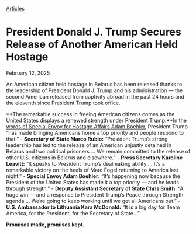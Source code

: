 [Articles](https://www.whitehouse.gov/articles/)

# 					President Donald J. Trump Secures Release of Another American Held Hostage				

February 12, 2025

An American citizen held hostage in Belarus has been released thanks to the leadership of President Donald J. Trump and his administration — the second American released from captivity abroad in the past 24 hours and the eleventh since President Trump took office.

**The remarkable success in freeing American citizens comes as the United States displays a renewed strength under President Trump.**In the [words of Special Envoy for Hostage Affairs Adam Boehler](https://x.com/RapidResponse47/status/1889737340513403371), President Trump “has made bringing Americans home a top priority and people respond to that.”
    - **Secretary of State Marco Rubio:**  “President Trump’s strong leadership has led to the release of an American unjustly detained in Belarus and two political prisoners … We remain committed to the release of other U.S. citizens in Belarus and elsewhere.”
    - **Press Secretary Karoline Leavitt:**  “It speaks to President Trump’s dealmaking ability … It’s a remarkable victory on the heels of Marc Fogel returning to America last night.”
    - **Special Envoy Adam Boehler:**  “It’s happening now because the President of the United States has made it a top priority — and he leads through strength.”
    - **Deputy Assistant Secretary of State Chris Smith:**  “A huge win — and a response to President Trump’s Peace through Strength agenda … We’re going to keep working until we get all Americans out.”
    - **U.S. Ambassador to Lithuania Kara McDonald:**  “It is a big day for Team America, for the President, for the Secretary of State…”

**Promises made, promises kept.**
